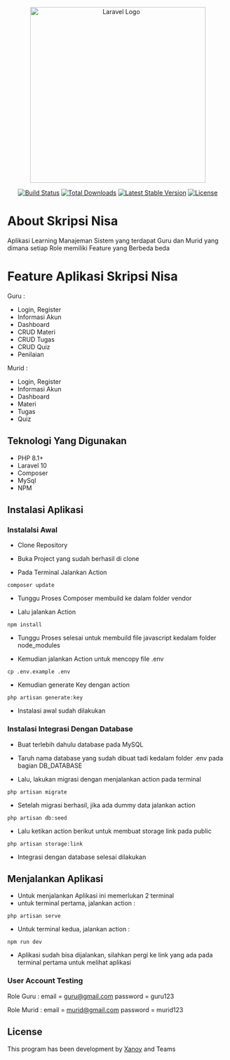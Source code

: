 <p align="center"><a href="https://laravel.com" target="_blank"><img src="https://raw.githubusercontent.com/laravel/art/master/logo-lockup/5%20SVG/2%20CMYK/1%20Full%20Color/laravel-logolockup-cmyk-red.svg" width="400" alt="Laravel Logo"></a></p>

<p align="center">
<a href="https://github.com/laravel/framework/actions"><img src="https://github.com/laravel/framework/workflows/tests/badge.svg" alt="Build Status"></a>
<a href="https://packagist.org/packages/laravel/framework"><img src="https://img.shields.io/packagist/dt/laravel/framework" alt="Total Downloads"></a>
<a href="https://packagist.org/packages/laravel/framework"><img src="https://img.shields.io/packagist/v/laravel/framework" alt="Latest Stable Version"></a>
<a href="https://packagist.org/packages/laravel/framework"><img src="https://img.shields.io/packagist/l/laravel/framework" alt="License"></a>
</p>

# About Skripsi Nisa

Aplikasi Learning Manajeman Sistem yang terdapat Guru dan Murid yang dimana setiap Role memiliki Feature yang Berbeda beda

# Feature Aplikasi Skripsi Nisa 
Guru : 
- Login, Register
- Informasi Akun
- Dashboard
- CRUD Materi
- CRUD Tugas
- CRUD Quiz
- Penilaian

Murid : 
- Login, Register
- Informasi Akun
- Dashboard
- Materi
- Tugas
- Quiz


## Teknologi Yang Digunakan

- PHP 8.1+
- Laravel 10
- Composer
- MySql
- NPM

## Instalasi Aplikasi

### Instalalsi Awal
- Clone Repository 
- Buka Project yang sudah berhasil di clone

- Pada Terminal Jalankan Action 
```terminal
composer update
```
- Tunggu Proses Composer membuild ke dalam folder vendor 

- Lalu jalankan Action
```terminal
npm install
```
- Tunggu Proses selesai untuk membuild file javascript kedalam folder node_modules

- Kemudian jalankan Action untuk mencopy file .env
```terminal
cp .env.example .env
```

- Kemudian generate Key dengan action 
```terminal
php artisan generate:key
```
- Instalasi awal sudah dilakukan


### Instalasi Integrasi Dengan Database
- Buat terlebih dahulu database pada MySQL
- Taruh nama database yang sudah dibuat tadi kedalam folder .env pada bagian DB_DATABASE 

- Lalu, lakukan migrasi dengan menjalankan action pada terminal 
```terminal
php artisan migrate
```
- Setelah migrasi berhasil, jika ada dummy data jalankan action 
```terminal
php artisan db:seed
```
- Lalu ketikan action berikut untuk membuat storage link pada public
```terminal
php artisan storage:link
```

- Integrasi dengan database selesai dilakukan 


## Menjalankan Aplikasi 
- Untuk menjalankan Aplikasi ini memerlukan 2 terminal
- untuk terminal pertama, jalankan action : 
```terminal
php artisan serve
```

- Untuk terminal kedua, jalankan action : 
```terminal
npm run dev
```

- Aplikasi sudah bisa dijalankan, silahkan pergi ke link yang ada pada terminal pertama untuk melihat aplikasi



### User Account Testing

Role Guru : 
email = guru@gmail.com
password = guru123

Role Murid : 
email = murid@gmail.com
password = murid123

## License
This program has been development by [Xanoy](https://github.com/okkyarrohman) and Teams
